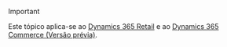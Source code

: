 > [!IMPORTANT]
> Este tópico aplica-se ao [Dynamics 365 Retail](../index.md) e ao [Dynamics 365 Commerce (Versão prévia)](../../commerce/index.md).
